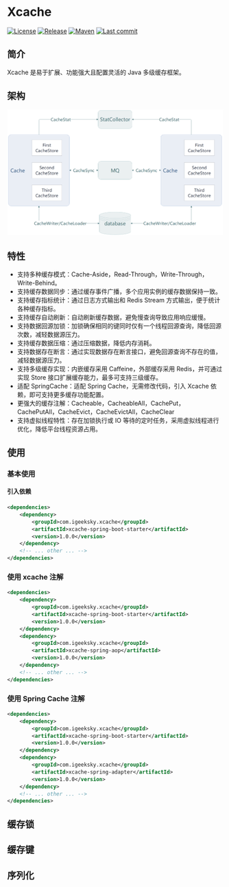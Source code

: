 # Xcache

[![License](https://img.shields.io/badge/license-Apache%202-4EB1BA.svg)](https://www.apache.org/licenses/LICENSE-2.0.html) [![Release](https://img.shields.io/github/v/release/patricklaux/xcache)](https://github.com/patricklaux/xcache/releases) [![Maven](https://img.shields.io/maven-central/v/com.igeeksky.xcache/xcache-parent.svg)](https://central.sonatype.com/namespace/com.igeeksky.xcache) [![Last commit](https://img.shields.io/github/last-commit/patricklaux/xcache)](https://github.com/patricklaux/xcache/commits)

## 简介

Xcache 是易于扩展、功能强大且配置灵活的 Java 多级缓存框架。

## 架构

![Architecture](docs/images/architecture.png)

## 特性

- 支持多种缓存模式：Cache-Aside，Read-Through，Write-Through，Write-Behind。
- 支持缓存数据同步：通过缓存事件广播，多个应用实例的缓存数据保持一致。
- 支持缓存指标统计：通过日志方式输出和 Redis Stream 方式输出，便于统计各种缓存指标。
- 支持缓存自动刷新：自动刷新缓存数据，避免慢查询导致应用响应缓慢。
- 支持数据回源加锁：加锁确保相同的键同时仅有一个线程回源查询，降低回源次数，减轻数据源压力。
- 支持缓存数据压缩：通过压缩数据，降低内存消耗。
- 支持数据存在断言：通过实现数据存在断言接口，避免回源查询不存在的值，减轻数据源压力。
- 支持多级缓存实现：内嵌缓存采用 Caffeine，外部缓存采用 Redis，并可通过实现 Store 接口扩展缓存能力，最多可支持三级缓存。
- 适配 SpringCache：适配 Spring Cache，无需修改代码，引入 Xcache 依赖，即可支持更多缓存功能配置。
- 更强大的缓存注解：Cacheable，CacheableAll，CachePut，CachePutAll，CacheEvict，CacheEvictAll，CacheClear
- 支持虚拟线程特性：存在加锁执行或 IO 等待的定时任务，采用虚拟线程进行优化，降低平台线程资源占用。

## 使用

### 基本使用

#### 引入依赖

```xml
<dependencies>
    <dependency>
        <groupId>com.igeeksky.xcache</groupId>
        <artifactId>xcache-spring-boot-starter</artifactId>
        <version>1.0.0</version>
    </dependency>
    <!-- ... other ... -->
</dependencies>
```

### 使用 xcache 注解

```xml
<dependencies>
    <dependency>
        <groupId>com.igeeksky.xcache</groupId>
        <artifactId>xcache-spring-boot-starter</artifactId>
        <version>1.0.0</version>
    </dependency>
    <dependency>
        <groupId>com.igeeksky.xcache</groupId>
        <artifactId>xcache-spring-aop</artifactId>
        <version>1.0.0</version>
    </dependency>
    <!-- ... other ... -->
</dependencies>
```



### 使用 Spring Cache 注解

```xml
<dependencies>
    <dependency>
        <groupId>com.igeeksky.xcache</groupId>
        <artifactId>xcache-spring-boot-starter</artifactId>
        <version>1.0.0</version>
    </dependency>
    <dependency>
        <groupId>com.igeeksky.xcache</groupId>
        <artifactId>xcache-spring-adapter</artifactId>
        <version>1.0.0</version>
    </dependency>
    <!-- ... other ... -->
</dependencies>
```



## 缓存锁



## 缓存键



## 序列化